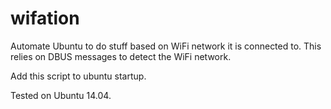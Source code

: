 wifation
========

Automate Ubuntu to do stuff based on WiFi network it is connected to. This relies on DBUS messages to detect the WiFi network.

Add this script to ubuntu startup.

Tested on Ubuntu 14.04.
